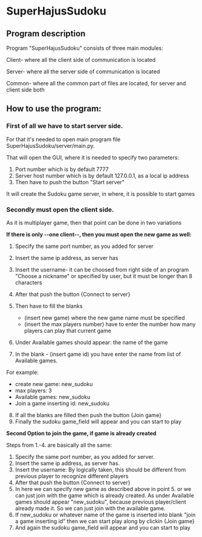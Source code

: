 # SuperHajusSudoku

## Program description

Program "SuperHajusSudoku" consists of three main modules:

Client- where all the client side of communication is located

Server- where all the server side of communication is located

Common- where all the common part of files are located, for server and client side both


## How to use the program:

### First of all we have to start server side.

For that it's needed to open main program file SuperHajusSudoku/server/main.py.

That will open the GUI, where it is needed to specify two parameters:

 1. Port number which is by default 7777
 2. Server host number which is by default 127.0.0.1, as a local ip address
 3. Then have to push the button "Start server"

It will create the Sudoku game server, in where, it is possible to start games


### Secondly must open the client side.

As it is multiplayer game, then that point can be done in two variations

**If there is only --one client--, then you must open the new game as well:**

1. Specify the same port number, as you added for server
2. Insert the same ip address, as server has
3. Insert the username- it can be choosed from right side of an program "Choose a nickname"
   or specified by user, but it must be longer than 8 characters
4. After that push the button {Connect to server}
5. Then have to fill the blanks
   - (insert new game) where the new game name must be specified
   - (insert the max players number) have to enter the number how many players can play that current game

6. Under Available games should appear: the name of the game
7. In the blank - (insert game id) you have enter the name from list of Available games.

For example:

- create new game: new_sudoku
- max players: 3
- Available games: new_sudoku
- Join a game inserting id: new_sudoku

8. If all the blanks are filled then push the button {Join game}
9. Finally the sudoku game_field will appear and you can start to play

**Second Option to join the game, if game is already created**

Steps from 1.-4. are basically all the same:

1. Specify the same port number, as you added for server.
2. Insert the same ip address, as server has.
3. Insert the username: By logically taken, this should be different from previous player to recognize different players
4. After that push the button {Connect to server}
5. In here we can specify new game as described above in point 5. or we can just join with the game which is already
   created. As under Available games should appear "new_sudoku", because previous player/client already made it.
   So we can just join with the available game.
6. If new_sudoku or whatever name of the game is inserted into blank "join a game inserting id" then we can start play
   along by clickin {Join game}
7. And again the sudoku game_field will appear and you can start to play





